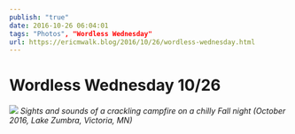 ```yaml
---
publish: "true"
date: 2016-10-26 06:04:01
tags: "Photos", "Wordless Wednesday"
url: https://ericmwalk.blog/2016/10/26/wordless-wednesday.html
---
```


# Wordless Wednesday 10/26

![](https://ericmwalk.blog/uploads/2022/112abd9afa.jpg)
*Sights and sounds of a crackling campfire on a chilly Fall night (October 2016, Lake Zumbra, Victoria, MN)*
